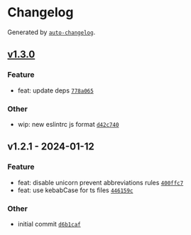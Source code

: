 # Changelog

Generated by [`auto-changelog`](https://github.com/CookPete/auto-changelog).

## [v1.3.0](https://github.com/ModlyApp/eslint-config-modly/compare/v1.2.1...v1.3.0)

### Feature

- feat: update deps [`778a065`](https://github.com/ModlyApp/eslint-config-modly/commit/778a0654fa62f1738de3349c9abc6ef3ce109c42)

### Other

- wip: new eslintrc js format [`d42c740`](https://github.com/ModlyApp/eslint-config-modly/commit/d42c740150792766224e43d238e51c961c557a6b)

## v1.2.1 - 2024-01-12

### Feature

- feat: disable unicorn prevent abbreviations rules [`400ffc7`](https://github.com/ModlyApp/eslint-config-modly/commit/400ffc7eb843f9e1295cb09d95a6ce89e1ab9a8b)
- feat: use kebabCase for ts files [`446159c`](https://github.com/ModlyApp/eslint-config-modly/commit/446159c57cbf1841148f0d06f036aa8be94ea8cc)

### Other

- initial commit [`d6b1caf`](https://github.com/ModlyApp/eslint-config-modly/commit/d6b1caf7615d83615641da0433e0c594183090f9)
